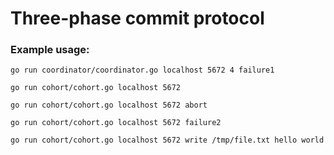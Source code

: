 # Three-phase commit protocol

### Example usage:

```
go run coordinator/coordinator.go localhost 5672 4 failure1
```

```
go run cohort/cohort.go localhost 5672 
```

```
go run cohort/cohort.go localhost 5672 abort
```

```
go run cohort/cohort.go localhost 5672 failure2
```

```
go run cohort/cohort.go localhost 5672 write /tmp/file.txt hello world 
```
